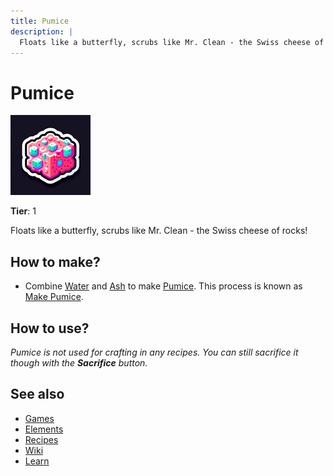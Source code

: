 ```yaml
---
title: Pumice
description: |
  Floats like a butterfly, scrubs like Mr. Clean - the Swiss cheese of rocks!
---
```

# Pumice

![](../images/item.pumice.png)

**Tier**: 1

Floats like a butterfly, scrubs like Mr. Clean - the Swiss cheese of rocks!

## How to make?

* Combine [Water](/wiki/elements/water) and [Ash](/wiki/elements/ash) to make [Pumice](/wiki/elements/pumice). This process is known as [Make Pumice](/wiki/recipes/make-pumice).

## How to use?

_Pumice is not used for crafting in any recipes. You can still sacrifice it though with the **Sacrifice** button._

## See also

* [Games](/wiki/games)
* [Elements](/wiki/elements)
* [Recipes](/wiki/recipes)
* [Wiki](/wiki/index)
* [Learn](/learn/index)